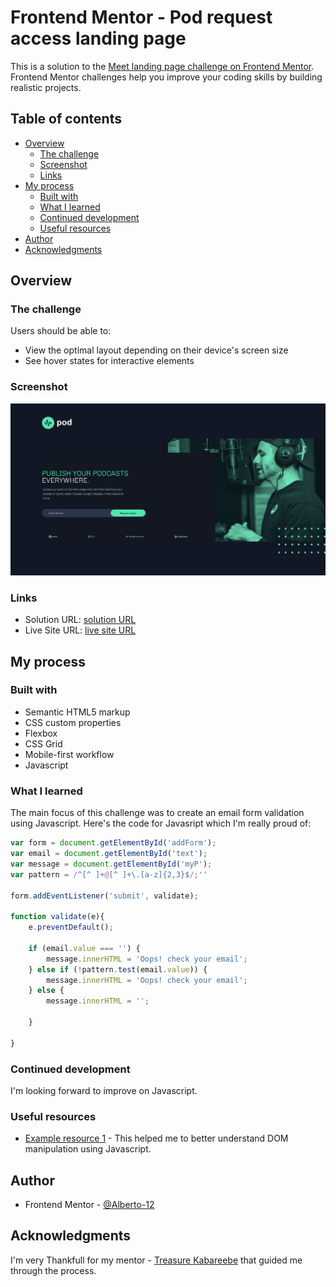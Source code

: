# Frontend Mentor - Pod request access landing page

This is a solution to the [Meet landing page challenge on Frontend Mentor](https://www.frontendmentor.io/solutions/pod-request-access-landing-page-c__ApQHhvN). Frontend Mentor challenges help you improve your coding skills by building realistic projects. 

## Table of contents

- [Overview](#overview)
  - [The challenge](#the-challenge)
  - [Screenshot](#screenshot)
  - [Links](#links)
- [My process](#my-process)
  - [Built with](#built-with)
  - [What I learned](#what-i-learned)
  - [Continued development](#continued-development)
  - [Useful resources](#useful-resources)
- [Author](#author)
- [Acknowledgments](#acknowledgments)



## Overview

### The challenge

Users should be able to:

- View the optimal layout depending on their device's screen size
- See hover states for interactive elements

### Screenshot

![](./assets/Screenshot%202022-12-12%20at%2014-22-55%20Frontend%20Mentor%20Pod%20request%20access%20landing%20page.png)



### Links

- Solution URL: [solution URL](http://127.0.0.1:5500/)
- Live Site URL: [live site URL](https://alberto-12.github.io/pod-request-access-landing-page/)

## My process

### Built with

- Semantic HTML5 markup
- CSS custom properties
- Flexbox
- CSS Grid
- Mobile-first workflow
- Javascript


### What I learned

The main focus of this challenge was to create an email form validation using Javascript. Here's the code for Javasript which I'm really proud of:

```js
var form = document.getElementById('addForm');
var email = document.getElementById('text');
var message = document.getElementById('myP');
var pattern = /^[^ ]+@[^ ]+\.[a-z]{2,3}$/;''

form.addEventListener('submit', validate);

function validate(e){
    e.preventDefault();

    if (email.value === '') {
        message.innerHTML = 'Oops! check your email';
    } else if (!pattern.test(email.value)) {
        message.innerHTML = 'Oops! check your email';
    } else {
        message.innerHTML = '';
       
    }
   
}
```

### Continued development

I'm looking forward to improve on Javascript.

### Useful resources

- [Example resource 1](https://www.youtube.com/watch?v=i37KVt_IcXw) - This helped me to better understand DOM manipulation using Javascript.

## Author


- Frontend Mentor - [@Alberto-12](https://www.frontendmentor.io/profile/Alberto-12)

## Acknowledgments

I'm very Thankfull for my mentor - [Treasure Kabareebe](https://github.com/trekab) that guided me through the process.